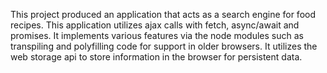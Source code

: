 This project produced an application that acts as a search engine for food recipes. This application utilizes ajax calls with fetch, async/await and promises. It implements various features via the node modules such as transpiling and polyfilling code for support in older browsers. It utilizes the web storage api to store information in the browser for persistent data.
